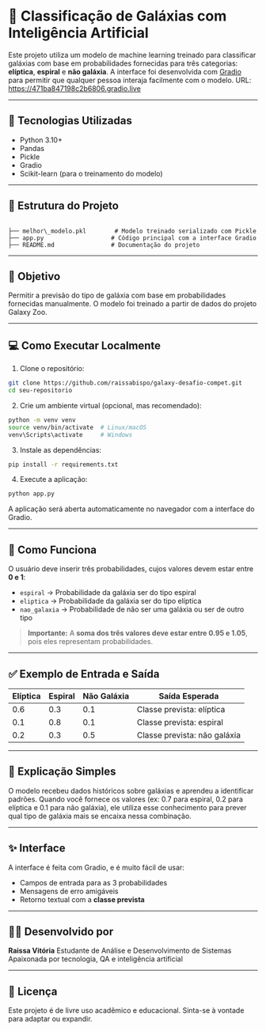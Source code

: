 
# 🔭 Classificação de Galáxias com Inteligência Artificial

Este projeto utiliza um modelo de machine learning treinado para classificar galáxias com base em probabilidades fornecidas para três categorias: **elíptica**, **espiral** e **não galáxia**. A interface foi desenvolvida com [Gradio](https://www.gradio.app/) para permitir que qualquer pessoa interaja facilmente com o modelo.
 URL: https://471ba847198c2b6806.gradio.live

---

## 🚀 Tecnologias Utilizadas

- Python 3.10+
- Pandas
- Pickle
- Gradio
- Scikit-learn (para o treinamento do modelo)

---

## 📁 Estrutura do Projeto

```

├── melhor\_modelo.pkl        # Modelo treinado serializado com Pickle
├── app.py                   # Código principal com a interface Gradio
├── README.md                # Documentação do projeto

````

---

## 🎯 Objetivo

Permitir a previsão do tipo de galáxia com base em probabilidades fornecidas manualmente. O modelo foi treinado a partir de dados do projeto Galaxy Zoo.

---

## 💻 Como Executar Localmente

1. Clone o repositório:

```bash
git clone https://github.com/raissabispo/galaxy-desafio-compet.git
cd seu-repositorio
````

2. Crie um ambiente virtual (opcional, mas recomendado):

```bash
python -m venv venv
source venv/bin/activate  # Linux/macOS
venv\Scripts\activate     # Windows
```

3. Instale as dependências:

```bash
pip install -r requirements.txt
```

4. Execute a aplicação:

```bash
python app.py
```

A aplicação será aberta automaticamente no navegador com a interface do Gradio.

---

## 📌 Como Funciona

O usuário deve inserir três probabilidades, cujos valores devem estar entre **0 e 1**:

* `espiral` → Probabilidade da galáxia ser do tipo espiral
* `eliptica` → Probabilidade da galáxia ser do tipo elíptica
* `nao_galaxia` → Probabilidade de não ser uma galáxia ou ser de outro tipo

> **Importante:** A **soma dos três valores deve estar entre 0.95 e 1.05**, pois eles representam probabilidades.

---

## ✅ Exemplo de Entrada e Saída

| Elíptica | Espiral | Não Galáxia | Saída Esperada               |
| -------- | ------- | ----------- | ---------------------------- |
| 0.6      | 0.3     | 0.1         | Classe prevista: elíptica    |
| 0.1      | 0.8     | 0.1         | Classe prevista: espiral     |
| 0.2      | 0.3     | 0.5         | Classe prevista: não galáxia |

---

## 💬 Explicação Simples

O modelo recebeu dados históricos sobre galáxias e aprendeu a identificar padrões. Quando você fornece os valores (ex: 0.7 para espiral, 0.2 para elíptica e 0.1 para não galáxia), ele utiliza esse conhecimento para prever qual tipo de galáxia mais se encaixa nessa combinação.

---

## ✨ Interface

A interface é feita com Gradio, e é muito fácil de usar:

* Campos de entrada para as 3 probabilidades
* Mensagens de erro amigáveis
* Retorno textual com a **classe prevista**

---

## 👩‍💻 Desenvolvido por

**Raissa Vitória**
Estudante de Análise e Desenvolvimento de Sistemas
Apaixonada por tecnologia, QA e inteligência artificial

---

## 📜 Licença

Este projeto é de livre uso acadêmico e educacional. Sinta-se à vontade para adaptar ou expandir.


```
